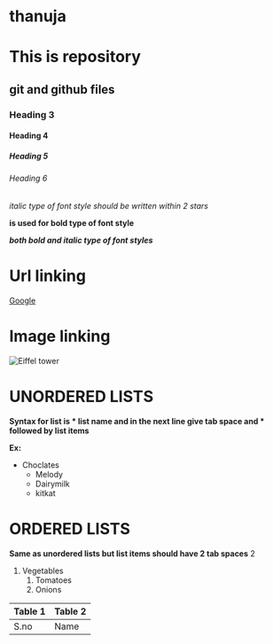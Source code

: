 # thanuja 

# This is repository
## git and github files
### Heading 3
#### Heading 4
##### Heading 5
###### Heading 6 

*italic type of font style should be  written within 2 stars*

**is used for bold type of font style**

***both bold and italic type of font styles*** 
# Url linking

[Google](https://www.google.com/) 

# Image linking

![Eiffel tower](https://upload.wikimedia.org/wikipedia/commons/thumb/a/a8/Tour_Eiffel_Wikimedia_Commons.jpg/200px-Tour_Eiffel_Wikimedia_Commons.jpg) 
# UNORDERED LISTS

**Syntax for list is * list name  and in the next line give tab space and * followed by list items**

**Ex:**

* Choclates
  * Melody
  * Dairymilk
  * kitkat
# ORDERED LISTS
**Same as unordered lists but list items should have 2 tab spaces**
2

1. Vegetables
   1. Tomatoes
   2. Onions 
 
 Table 1 | Table 2
 ---------|--------
 S.no|Name
